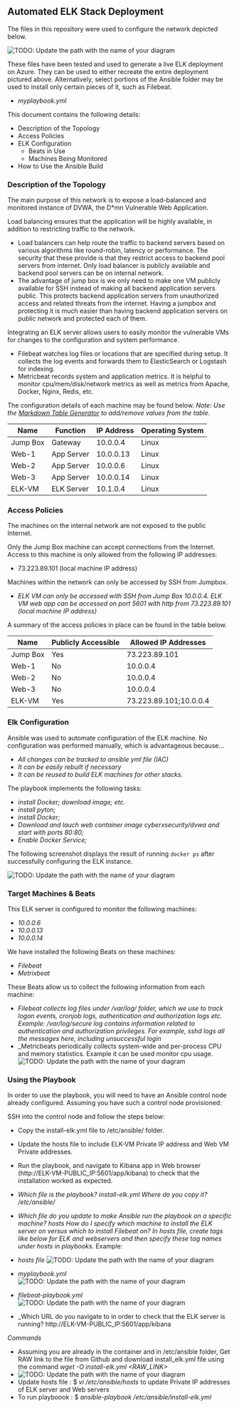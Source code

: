## Automated ELK Stack Deployment

The files in this repository were used to configure the network depicted below.

![TODO: Update the path with the name of your diagram](Images/Cloud-Page-2.jpg)

These files have been tested and used to generate a live ELK deployment on Azure. They can be used to either recreate the entire deployment pictured above. Alternatively, select portions of the Ansible folder may be used to install only certain pieces of it, such as Filebeat.

  - _myplaybook.yml_

This document contains the following details:
- Description of the Topology
- Access Policies
- ELK Configuration
  - Beats in Use
  - Machines Being Monitored
- How to Use the Ansible Build


### Description of the Topology

The main purpose of this network is to expose a load-balanced and monitored instance of DVWA, the D*mn Vulnerable Web Application.

Load balancing ensures that the application will be highly available, in addition to restricting traffic to the network.
- Load balancers can help route the traffic to backend servers based on various algorithms like round-robin, latency or performance. The security that these provide is that they restrict access to backend pool servers from internet. Only load balancer is publicly available and backend pool servers can be on internal network.  
- The advantage of jump box is we only need to make one VM publicly available for SSH instead of making all backend application servers public. This protects backend application servers from unauthorized access and related threats from the internet. Having a jumpbox and protecting it is much easier than having backend application servers on public network and protected each of them.

Integrating an ELK server allows users to easily monitor the vulnerable VMs for changes to the configuration and system performance.
- Filebeat watches log files or locations that are specified during setup. It collects the log events and forwards them to ElasticSearch or Logstash for indexing.
- Metricbeat records system and application metrics. It is helpful to monitor cpu/mem/disk/network metrics as well as metrics from Apache, Docker, Nginx, Redis, etc.

The configuration details of each machine may be found below.
_Note: Use the [Markdown Table Generator](http://www.tablesgenerator.com/markdown_tables) to add/remove values from the table_.

| Name     | Function | IP Address | Operating System |
|----------|----------|------------|------------------|
| Jump Box | Gateway  | 10.0.0.4   | Linux            |
| Web-1    |App Server| 10.0.0.13  | Linux            |
| Web-2    |App Server| 10.0.0.6   | Linux            |
| Web-3    |App Server| 10.0.0.14  | Linux            |
| ELK-VM   |ELK Server| 10.1.0.4   | Linux            |

### Access Policies

The machines on the internal network are not exposed to the public Internet. 

Only the Jump Box machine can accept connections from the Internet. Access to this machine is only allowed from the following IP addresses:
- 73.223.89.101 (local machine IP address)

Machines within the network can only be accessed by SSH from Jumpbox.
- _ELK VM can only be accessed with SSH from Jump Box 10.0.0.4. ELK VM web app can be accessed on port 5601 with http from 73.223.89.101 (local machine IP address)_

A summary of the access policies in place can be found in the table below.

| Name     | Publicly Accessible | Allowed IP Addresses |
|----------|---------------------|----------------------|
| Jump Box | Yes                 | 73.223.89.101        |
| Web-1    | No                  | 10.0.0.4             |
| Web-2    | No                  | 10.0.0.4             |
| Web-3    | No                  | 10.0.0.4             |
| ELK-VM   | Yes                 |73.223.89.101;10.0.0.4|

### Elk Configuration

Ansible was used to automate configuration of the ELK machine. No configuration was performed manually, which is advantageous because...
- _All changes can be tracked to ansible yml file (IAC)_
- _It can be easily rebuilt if necessary_
- _It can be reused to build ELK machines for other stacks._

The playbook implements the following tasks:
- _install Docker; download image; etc._
- _install pyton;_
- _install Docker;_
- _Download and lauch web container image cyberxsecurity/dvwa and start with ports 80:80;_
- _Enable Docker Service;_

The following screenshot displays the result of running `docker ps` after successfully configuring the ELK instance.

![TODO: Update the path with the name of your diagram](Images/docker_ps_output.jpg)

### Target Machines & Beats
This ELK server is configured to monitor the following machines:
- _10.0.0.6_
- _10.0.0.13_
- _10.0.0.14_

We have installed the following Beats on these machines:
- _Filebeat_
- _Metrixbeat_

These Beats allow us to collect the following information from each machine:
- _Filebeat collects log files under /var/log/ folder, which we use to track logon events, cronjob logs, authentication and authorization logs etc. Example: /var/log/secure log contains information related to authentication and authorization privileges. For example, sshd logs all the messages here, including unsuccessful login_
- _Metricbeats periodically collects system-wide and per-process CPU and memory statistics. Example it can be used monitor cpu usage.
![TODO: Update the path with the name of your diagram](Images/metric_beat.jpg)

### Using the Playbook
In order to use the playbook, you will need to have an Ansible control node already configured. Assuming you have such a control node provisioned: 

SSH into the control node and follow the steps below:
- Copy the install-elk.yml file to /etc/ansible/ folder.
- Update the hosts file to include ELK-VM Private IP address and Web VM Private addresses.
- Run the playbook, and navigate to Kibana app in Web browser (http://ELK-VM-PUBLIC_IP:5601/app/kibana) to check that the installation worked as expected.

- _Which file is the playbook? install-elk.yml Where do you copy it? /etc/ansible/_
- _Which file do you update to make Ansible run the playbook on a specific machine? hosts How do I specify which machine to install the ELK server on versus which to install Filebeat on? In hosts file, create tags like below for ELK and webservers and then specify these tag names under hosts in playbooks._
Example:
- _hosts file_
 ![TODO: Update the path with the name of your diagram](Images/hosts.jpg)
- _myplaybook.yml_
 ![TODO: Update the path with the name of your diagram](Images/myplaybook.jpg)
- _filebeat-playbook.yml_
 ![TODO: Update the path with the name of your diagram](Images/filebeat.jpg)

- _Which URL do you navigate to in order to check that the ELK server is running? http://ELK-VM-PUBLIC_IP:5601/app/kibana

_Commands_
- Assuming you are already in the container and in /etc/ansible folder, Get RAW link to the file from Github and download install_elk.yml file
using the command _wget -O install-elk.yml <RAW_LINK>_
- ![TODO: Update the path with the name of your diagram](Images/wget_yml.jpg)
- Update hosts file : $ _vi /etc/ansible/hosts_ to update Private IP addresses of ELK server and Web servers
- To run playboook : $ _ansible-playbook /etc/ansible/install-elk.yml_
